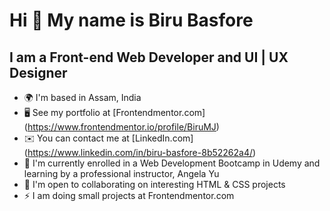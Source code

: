Hi 👋 My name is Biru Basfore
=============================

I am a Front-end Web Developer and UI | UX Designer
-------------

* 🌍  I'm based in Assam, India
* 🖥️  See my portfolio at [Frontendmentor.com] (https://www.frontendmentor.io/profile/BiruMJ)
* ✉️  You can contact me at [LinkedIn.com] (https://www.linkedin.com/in/biru-basfore-8b52262a4/)
* 🚀  I'm currently enrolled in a Web Development Bootcamp in Udemy and learning by a professional instructor, Angela Yu
* 🤝  I'm open to collaborating on interesting HTML & CSS projects
* ⚡  I am doing small projects at Frontendmentor.com

<!---
BiruMJ/BiruMJ is a ✨ special ✨ repository because its `README.md` (this file) appears on your GitHub profile.
You can click the Preview link to take a look at your changes.
--->
